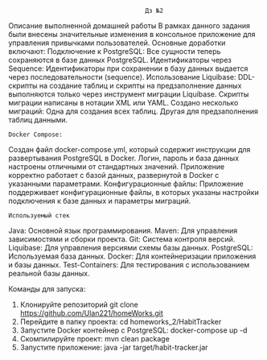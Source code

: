                                           Дз №2
  Описание выполненной домашней работы
В рамках данного задания были внесены значительные изменения в консольное приложение для управления привычками пользователей. Основные доработки включают:
    Подключение к PostgreSQL: Все сущности теперь сохраняются в базе данных PostgreSQL.
Идентификаторы через Sequence: Идентификаторы при сохранении в базу данных выдается через последовательности (sequence).
Использование Liquibase:
DDL-скрипты на создание таблиц и скрипты на предзаполнение данных выполняются только через инструмент миграции Liquibase.
Скрипты миграции написаны в нотации XML или YAML.
Создано несколько миграций:
Одна для создания всех таблиц.
Другая для предзаполнения таблиц данными.

    Docker Compose:
Создан файл docker-compose.yml, который содержит инструкции для развертывания PostgreSQL в Docker. Логин, пароль и база данных настроены отличными от стандартных значений.
Приложение корректно работает с базой данных, развернутой в Docker с указанными параметрами.
Конфигурационные файлы: Приложение поддерживает конфигурационные файлы, в которых указаны настройки подключения к базе данных и параметры миграций.

    Используемый стек
Java: Основной язык программирования.
Maven: Для управления зависимостями и сборки проекта.
Git: Система контроля версий.
Liquibase: Для управления версиями схемы базы данных.
PostgreSQL: Используемая база данных.
Docker: Для контейнеризации приложения и базы данных.
Test-Containers: Для тестирования с использованием реальной базы данных.

Команды для запуска:
1. Клонируйте репозиторий git clone https://github.com/Ulan221/homeWorks.git
2. Перейдите в папку проекта: cd homeworks_2/HabitTracker
3. Запустите Docker контейнер с PostgreSQL: docker-compose up -d
4. Скомпилируйте проект: mvn clean package
5. Запустите приложение: java -jar target/habit-tracker.jar


